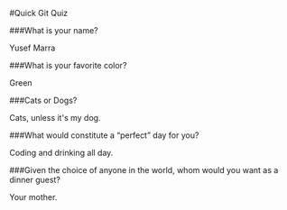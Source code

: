 #Quick Git Quiz

###What is your name?

Yusef Marra

###What is your favorite color?

Green

###Cats or Dogs?

Cats, unless it's my dog.

###What would constitute a “perfect” day for you?

Coding and drinking all day.

###Given the choice of anyone in the world, whom would you want as a dinner guest?

Your mother.
